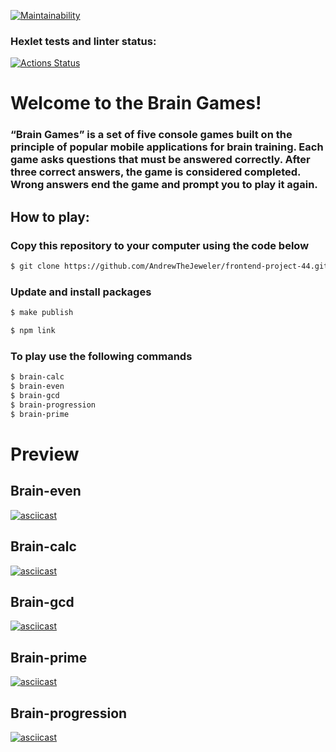 [![Maintainability](https://api.codeclimate.com/v1/badges/2d78515f8c41461ce5cf/maintainability)](https://codeclimate.com/github/AndrewTheJeweler/frontend-project-44/maintainability)

### Hexlet tests and linter status:

[![Actions Status](https://github.com/AndrewTheJeweler/frontend-project-44/actions/workflows/hexlet-check.yml/badge.svg)](https://github.com/AndrewTheJeweler/frontend-project-44/actions)

# **Welcome to the Brain Games!**

### “Brain Games” is a set of five console games built on the principle of popular mobile applications for brain training. Each game asks questions that must be answered correctly. After three correct answers, the game is considered completed. Wrong answers end the game and prompt you to play it again.

## How to play:

### Copy this repository to your computer using the code below

```sh 
$ git clone https://github.com/AndrewTheJeweler/frontend-project-44.git
```

### Update and install packages

```sh
$ make publish
```
```sh 
$ npm link
```
### To play use the following commands

```sh
$ brain-calc
$ brain-even
$ brain-gcd
$ brain-progression
$ brain-prime
```
# Preview
## Brain-even
[![asciicast](https://asciinema.org/a/yutc4lvpNUlhdPg7KFYmPdHT4.svg)](https://asciinema.org/a/yutc4lvpNUlhdPg7KFYmPdHT4)

## Brain-calc
[![asciicast](https://asciinema.org/a/QtulOD9Irwr4tDk5ITMEPTpzP.svg)](https://asciinema.org/a/QtulOD9Irwr4tDk5ITMEPTpzP)

## Brain-gcd
[![asciicast](https://asciinema.org/a/ru3xOKAHMAly8a6epPnZ6KjNT.svg)](https://asciinema.org/a/ru3xOKAHMAly8a6epPnZ6KjNT)

## Brain-prime
[![asciicast](https://asciinema.org/a/zrXBuvLTib3iMxNxSUmB2gvc5.svg)](https://asciinema.org/a/zrXBuvLTib3iMxNxSUmB2gvc5)

## Brain-progression
[![asciicast](https://asciinema.org/a/Y9Z9qq0lRTiVFKxB1bXHcoeIJ.svg)](https://asciinema.org/a/Y9Z9qq0lRTiVFKxB1bXHcoeIJ)

